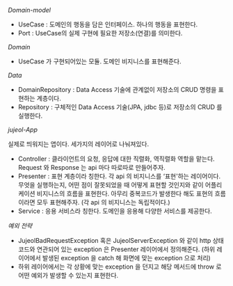 *Domain-model*

- UseCase : 도메인의 행동을 담은 인터페이스. 하나의 행동을 표현한다.
- Port : UseCase의 실제 구현에 필요한 저장소(연결)를 의미한다.

*Domain*

- UseCase 가 구현되어있는 모듈. 도메인 비지니스를 표현해준다.

*Data*

- DomainRepository : Data Access 기술에 관계없이 저장소의 CRUD 명령을 표현하는 계층이다.
- Repository : 구체적인 Data Access 기술(JPA, jdbc 등)로 저장소의 CRUD 를 실행한다.

*jujeol-App*

실제로 띄워지는 앱이다. 세가지의 레이어로 나눠져있다.

- Controller : 클라이언트의 요청, 응답에 대한 직렬화, 역직렬화 역할을 맡는다. Request 와 Response 는 api 마다 따로따로 만들어주자.
- Presenter : 표현 계층이라 칭한다. 각 api 의 비지니스를 ‘표현'하는 레이어이다. 무엇을 실행하는지, 어떤 점이 잘못되었을 때 어떻게 표현할 것인지와 같이 어플리케이션 비지니스의 흐름을 표현한다. 아무리 중복코드가 발생한다 해도 표현의 흐름이라면 모두 표현해주자. (각 api 의 비지니스는 독립적이다.)
- Service : 응용 서비스라 칭한다. 도메인을 응용해 다양한 서비스를 제공한다.

*예외 전략*

- JujeolBadRequestException 혹은 JujeolServerException 와 같이 http 상태코드와 연관되어 있는 exception 은 Presenter 레이어에서 정의해준다. (하위 레이어에서 발생된 exception 을 catch 해 화면에 맞는 exception 으로 처리)
- 하위 레이어에서는 각 상황에 맞는 exception 을 던지고 해당 메서드에 throw 로 어떤 예외가 발생할 수 있는지 표현한다.